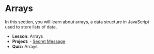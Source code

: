 # Arrays

In this section, you will learn about arrays, a data structure in JavaScript used to store lists of data.

- **Lesson:** Arrays
- **Project:** - [Secret Message](https://github.com/MateusEvng/Codecademy_Learn_JavaScrip-course/blob/course/5.%20Arrays/secretMessage.js)
- **Quiz:** Arrays
